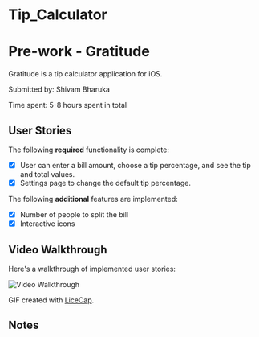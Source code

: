 # Tip_Calculator
# Pre-work - Gratitude

Gratitude is a tip calculator application for iOS.

Submitted by: Shivam Bharuka

Time spent: 5-8 hours spent in total

## User Stories

The following **required** functionality is complete:

* [x] User can enter a bill amount, choose a tip percentage, and see the tip and total values.
* [x] Settings page to change the default tip percentage.

The following **additional** features are implemented:

- [x] Number of people to split the bill
- [x] Interactive icons

## Video Walkthrough 

Here's a walkthrough of implemented user stories:

<img src='http://i.imgur.com/SR5NQOY.gif?1' title='Video Walkthrough' width='' alt='Video Walkthrough' />

GIF created with [LiceCap](http://www.cockos.com/licecap/).

## Notes




